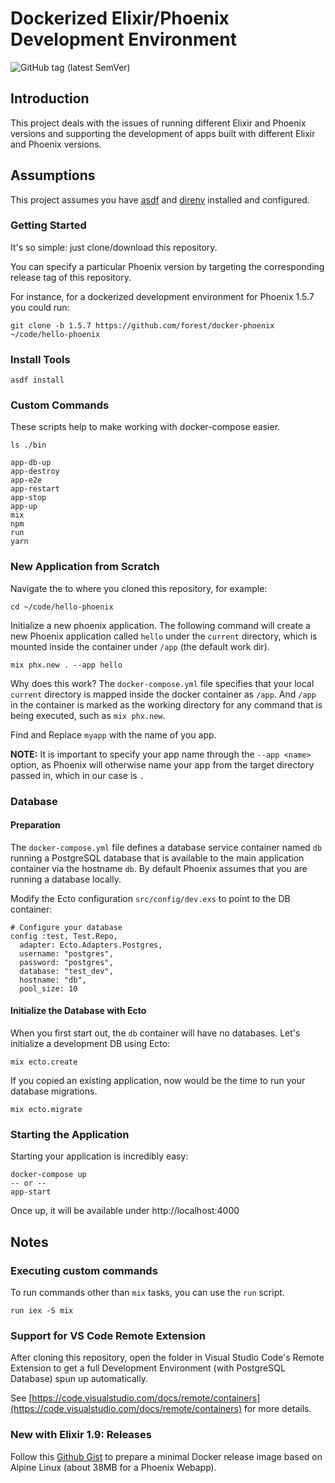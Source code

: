 # Dockerized Elixir/Phoenix Development Environment

![GitHub tag (latest SemVer)](https://img.shields.io/github/v/tag/forest/docker-phoenix)

## Introduction

This project deals with the issues of running different Elixir and Phoenix versions and supporting the development of
apps built with different Elixir and Phoenix versions.

## Assumptions

This project assumes you have [asdf](https://asdf-vm.com/) and [direnv](https://direnv.net/) installed and configured.

### Getting Started

It's so simple: just clone/download this repository.

You can specify a particular Phoenix version by targeting the corresponding release tag of this repository.

For instance, for a dockerized development environment for Phoenix 1.5.7 you could run:

```
git clone -b 1.5.7 https://github.com/forest/docker-phoenix ~/code/hello-phoenix
```

### Install Tools

```
asdf install
```

### Custom Commands

These scripts help to make working with docker-compose easier.

```
ls ./bin

app-db-up
app-destroy
app-e2e
app-restart
app-stop
app-up
mix
npm
run
yarn
```

### New Application from Scratch

Navigate the to where you cloned this repository, for example:

```
cd ~/code/hello-phoenix
```

Initialize a new phoenix application. The following command will create a new Phoenix application called `hello` under
the `current` directory, which is mounted inside the container under `/app` (the default work dir).

```
mix phx.new . --app hello
```

Why does this work? The `docker-compose.yml` file specifies that your local `current` directory is mapped inside the
docker container as `/app`. And `/app` in the container is marked as the working directory for any command that is being
executed, such as `mix phx.new`.

Find and Replace `myapp` with the name of you app.

**NOTE:** It is important to specify your app name through the `--app <name>` option, as Phoenix will otherwise name
your app from the target directory passed in, which in our case is `.`

### Database

#### Preparation

The `docker-compose.yml` file defines a database service container named `db` running a PostgreSQL database that is
available to the main application container via the hostname `db`. By default Phoenix assumes that you are running a
database locally.

Modify the Ecto configuration `src/config/dev.exs` to point to the DB container:

```
# Configure your database
config :test, Test.Repo,
  adapter: Ecto.Adapters.Postgres,
  username: "postgres",
  password: "postgres",
  database: "test_dev",
  hostname: "db",
  pool_size: 10
```

#### Initialize the Database with Ecto

When you first start out, the `db` container will have no databases. Let's initialize a development DB using Ecto:

```
mix ecto.create
```

If you copied an existing application, now would be the time to run your database migrations.

```
mix ecto.migrate
```

### Starting the Application

Starting your application is incredibly easy:

```
docker-compose up
-- or --
app-start
```

Once up, it will be available under http://localhost:4000

## Notes

### Executing custom commands

To run commands other than `mix` tasks, you can use the `run` script.

```
run iex -S mix
```

### Support for VS Code Remote Extension

After cloning this repository, open the folder in Visual Studio Code's Remote Extension to get a full Development
Environment (with PostgreSQL Database) spun up automatically.

See [https://code.visualstudio.com/docs/remote/containers](https://code.visualstudio.com/docs/remote/containers) for
more details.

### New with Elixir 1.9: Releases

Follow this [Github Gist](https://gist.github.com/forest/102f16359828405ce34ca083976986e1) to prepare a minimal Docker
release image based on Alpine Linux (about 38MB for a Phoenix Webapp).
